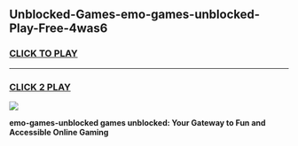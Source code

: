 
## Unblocked-Games-emo-games-unblocked-Play-Free-4was6
<h3>
<a href="https://premium76.site?title=emo-games-unblocked&ref=15A">CLICK TO PLAY</a></h3>
<hr>

<h3>
<a href="https://premium76.site?title=emo-games-unblocked&ref=15A">CLICK 2 PLAY</a>
  
</h3>

<a href="https://premium76.site?title=emo-games-unblocked&ref=15A"><img src="https://clearcache.store/games.png"></a>


**emo-games-unblocked games unblocked: Your Gateway to Fun and Accessible Online Gaming**

